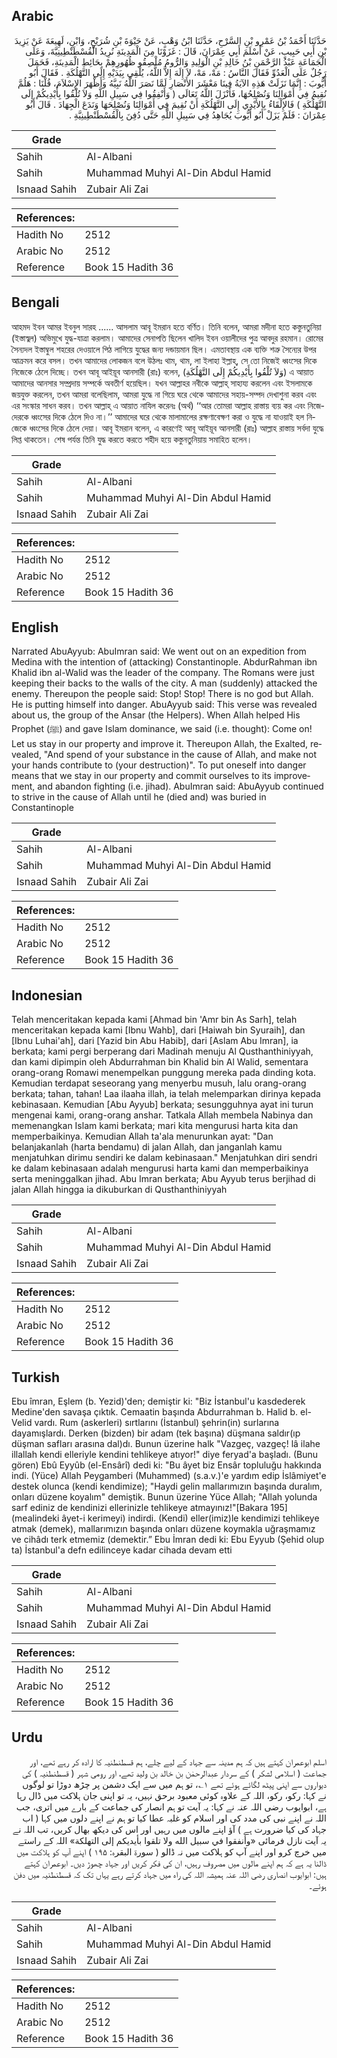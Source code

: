 ## Arabic


<div dir="rtl" lang="ar" style={{fontSize:'larger',backgroundColor:'#f8f9fa',padding:20}}>
حَدَّثَنَا أَحْمَدُ بْنُ عَمْرِو بْنِ السَّرْحِ، حَدَّثَنَا ابْنُ وَهْبٍ، عَنْ حَيْوَةَ بْنِ شُرَيْحٍ، وَابْنِ، لَهِيعَةَ عَنْ يَزِيدَ بْنِ أَبِي حَبِيبٍ، عَنْ أَسْلَمَ أَبِي عِمْرَانَ، قَالَ ‏:‏ غَزَوْنَا مِنَ الْمَدِينَةِ نُرِيدُ الْقُسْطَنْطِينِيَّةَ، وَعَلَى الْجَمَاعَةِ عَبْدُ الرَّحْمَنِ بْنُ خَالِدِ بْنِ الْوَلِيدِ وَالرُّومُ مُلْصِقُو ظُهُورِهِمْ بِحَائِطِ الْمَدِينَةِ، فَحَمَلَ رَجُلٌ عَلَى الْعَدُوِّ فَقَالَ النَّاسُ ‏:‏ مَهْ، مَهْ، لاَ إِلَهَ إِلاَّ اللَّهُ، يُلْقِي بِيَدَيْهِ إِلَى التَّهْلُكَةِ ‏.‏ فَقَالَ أَبُو أَيُّوبَ ‏:‏ إِنَّمَا نَزَلَتْ هَذِهِ الآيَةُ فِينَا مَعْشَرَ الأَنْصَارِ لَمَّا نَصَرَ اللَّهُ نَبِيَّهُ وَأَظْهَرَ الإِسْلاَمَ، قُلْنَا ‏:‏ هَلُمَّ نُقِيمُ فِي أَمْوَالِنَا وَنُصْلِحُهَا، فَأَنْزَلَ اللَّهُ تَعَالَى ‏(‏ وَأَنْفِقُوا فِي سَبِيلِ اللَّهِ وَلاَ تُلْقُوا بِأَيْدِيكُمْ إِلَى التَّهْلُكَةِ ‏)‏ فَالإِلْقَاءُ بِالأَيْدِي إِلَى التَّهْلُكَةِ أَنْ نُقِيمَ فِي أَمْوَالِنَا وَنُصْلِحَهَا وَنَدَعَ الْجِهَادَ ‏.‏ قَالَ أَبُو عِمْرَانَ ‏:‏ فَلَمْ يَزَلْ أَبُو أَيُّوبَ يُجَاهِدُ فِي سَبِيلِ اللَّهِ حَتَّى دُفِنَ بِالْقُسْطَنْطِينِيَّةِ ‏.‏
</div>
<div style={{backgroundColor:'#f8f9fa',padding:20, marginBottom: 10}}><table> <thead> <tr> <th>Grade</th> <th></th> </tr> </thead> <tbody> <tr><td>Sahih</td><td>Al-Albani</td></tr><tr><td>Sahih</td><td>Muhammad Muhyi Al-Din Abdul Hamid</td></tr><tr><td>Isnaad Sahih</td><td>Zubair Ali Zai</td></tr></tbody></table><table> <thead> <tr> <th>References:</th> <th></th> </tr> </thead> <tbody><tr><td>Hadith No</td><td>2512</td></tr><tr><td>Arabic No</td><td>2512</td></tr><tr><td>Reference</td><td>Book 15 Hadith 36</td></tr></tbody></table></div>

## Bengali


<div dir="ltr" lang="bn" style={{fontSize:'larger',backgroundColor:'#f8f9fa',padding:20}}>
আহমদ ইবন আমর ইবনুল সারহ ...... আসলাম আবূ ইমরান হতে বর্ণিত। তিনি বলেন, আমরা মদীনা হতে কস্তুনতুনিয়া (ইস্তাস্বুল) অভিমুখে যুদ্ধ-যাত্রা করলাম। আমাদের সেনাপতি ছিলেন খালিদ ইবন ওয়ালীদের পুত্র আবদুর রহমান। রোমের সৈন্যদল ইস্তাম্বুল শহরের দেওয়ালে পিঠ লাগিয়ে যুদ্ধের জন্য দন্ডায়মান ছিল। এমতাবস্থায় এক ব্যক্তি শত্রু সৈন্যের উপর আক্রমন করে বসল। তখন আমাদের লোকজন বলে উঠলঃ থাম, থাম, লা ইলাহা ইল্লাহ্, সে তো নিজেই ধ্বংসের দিকে নিজেকে ঠেলে দিচ্ছে। তখন আবূ আইয়ূব আনসারী (রাঃ) বলেন, (وَلاَ تُلْقُوا بِأَيْدِيكُمْ إِلَى التَّهْلُكَةِ) এ আয়াত আমাদের আনসার সম্প্রদায় সম্পর্কে অবতীর্ণ হয়েছিল। যখন আল্লাহর নবীকে আল্লাহ্ সাহায্য করলেন এবং ইসলামকে জয়যুক্ত করলেন, তখন আমরা বলেছিলাম, আমরা যুদ্ধে না গিয়ে ঘরে থেকে আমাদের সহায়-সম্পদ দেখাশুনা করব এবং এর সংস্কার সাধন করব। তখন আল্লাহ্ এ আয়াত নাযিল করেনঃ (অর্থ) ‘‘আর তোমরা আল্লাহ রাস্তায় ব্যয় কর এবং নিজেদেরকে ধ্বংসের দিকে ঠেলে দিও না।’’ আমাদের ঘরে থেকে মালামালের রক্ষণাবেক্ষণ করা ও যুদ্ধে না যাওয়াই হল নিজেকে ধ্বংসের দিকে ঠেলে দেয়া। আবূ ইমরান বলেন, এ কারণেই আবূ আইয়ূব আনসারী (রাঃ) আল্লাহ রাস্তায় সর্বদা যুদ্ধে লিপ্ত থাকতেন। শেষ পর্যন্ত তিনি যুদ্ধ করতে করতে শহীদ হয়ে কস্তুনতুনিয়ায় সমাহিত হলেন।
</div>
<div style={{backgroundColor:'#f8f9fa',padding:20, marginBottom: 10}}><table> <thead> <tr> <th>Grade</th> <th></th> </tr> </thead> <tbody> <tr><td>Sahih</td><td>Al-Albani</td></tr><tr><td>Sahih</td><td>Muhammad Muhyi Al-Din Abdul Hamid</td></tr><tr><td>Isnaad Sahih</td><td>Zubair Ali Zai</td></tr></tbody></table><table> <thead> <tr> <th>References:</th> <th></th> </tr> </thead> <tbody><tr><td>Hadith No</td><td>2512</td></tr><tr><td>Arabic No</td><td>2512</td></tr><tr><td>Reference</td><td>Book 15 Hadith 36</td></tr></tbody></table></div>

## English


<div dir="ltr" lang="en" style={{fontSize:'larger',backgroundColor:'#f8f9fa',padding:20}}>
Narrated AbuAyyub: AbuImran said: We went out on an expedition from Medina with the intention of (attacking) Constantinople. AbdurRahman ibn Khalid ibn al-Walid was the leader of the company. The Romans were just keeping their backs to the walls of the city. A man (suddenly) attacked the enemy. Thereupon the people said: Stop! Stop! There is no god but Allah. He is putting himself into danger. AbuAyyub said: This verse was revealed about us, the group of the Ansar (the Helpers). When Allah helped His Prophet (ﷺ) and gave Islam dominance, we said (i.e. thought): Come on! Let us stay in our property and improve it. Thereupon Allah, the Exalted, revealed, "And spend of your substance in the cause of Allah, and make not your hands contribute to (your destruction)". To put oneself into danger means that we stay in our property and commit ourselves to its improvement, and abandon fighting (i.e. jihad). AbuImran said: AbuAyyub continued to strive in the cause of Allah until he (died and) was buried in Constantinople
</div>
<div style={{backgroundColor:'#f8f9fa',padding:20, marginBottom: 10}}><table> <thead> <tr> <th>Grade</th> <th></th> </tr> </thead> <tbody> <tr><td>Sahih</td><td>Al-Albani</td></tr><tr><td>Sahih</td><td>Muhammad Muhyi Al-Din Abdul Hamid</td></tr><tr><td>Isnaad Sahih</td><td>Zubair Ali Zai</td></tr></tbody></table><table> <thead> <tr> <th>References:</th> <th></th> </tr> </thead> <tbody><tr><td>Hadith No</td><td>2512</td></tr><tr><td>Arabic No</td><td>2512</td></tr><tr><td>Reference</td><td>Book 15 Hadith 36</td></tr></tbody></table></div>

## Indonesian


<div dir="ltr" lang="id" style={{fontSize:'larger',backgroundColor:'#f8f9fa',padding:20}}>
Telah menceritakan kepada kami [Ahmad bin 'Amr bin As Sarh], telah menceritakan kepada kami [Ibnu Wahb], dari [Haiwah bin Syuraih], dan [Ibnu Luhai'ah], dari [Yazid bin Abu Habib], dari [Aslam Abu Imran], ia berkata; kami pergi berperang dari Madinah menuju Al Qusthanthiniyyah, dan kami dipimpin oleh Abdurrahman bin Khalid bin Al Walid, sementara orang-orang Romawi menempelkan punggung mereka pada dinding kota. Kemudian terdapat seseorang yang menyerbu musuh, lalu orang-orang berkata; tahan, tahan! Laa ilaaha illah, ia telah melemparkan dirinya kepada kebinasaan. Kemudian [Abu Ayyub] berkata; sesungguhnya ayat ini turun mengenai kami, orang-orang anshar. Tatkala Allah membela Nabinya dan memenangkan Islam kami berkata; mari kita mengurusi harta kita dan memperbaikinya. Kemudian Allah ta'ala menurunkan ayat: "Dan belanjakanlah (harta bendamu) di jalan Allah, dan janganlah kamu menjatuhkan dirimu sendiri ke dalam kebinasaan." Menjatuhkan diri sendri ke dalam kebinasaan adalah mengurusi harta kami dan memperbaikinya serta meninggalkan jihad. Abu Imran berkata; Abu Ayyub terus berjihad di jalan Allah hingga ia dikuburkan di Qusthanthiniyyah
</div>
<div style={{backgroundColor:'#f8f9fa',padding:20, marginBottom: 10}}><table> <thead> <tr> <th>Grade</th> <th></th> </tr> </thead> <tbody> <tr><td>Sahih</td><td>Al-Albani</td></tr><tr><td>Sahih</td><td>Muhammad Muhyi Al-Din Abdul Hamid</td></tr><tr><td>Isnaad Sahih</td><td>Zubair Ali Zai</td></tr></tbody></table><table> <thead> <tr> <th>References:</th> <th></th> </tr> </thead> <tbody><tr><td>Hadith No</td><td>2512</td></tr><tr><td>Arabic No</td><td>2512</td></tr><tr><td>Reference</td><td>Book 15 Hadith 36</td></tr></tbody></table></div>

## Turkish


<div dir="ltr" lang="tr" style={{fontSize:'larger',backgroundColor:'#f8f9fa',padding:20}}>
Ebu îmran, Eşlem (b. Yezid)'den; demiştir ki: "Biz İstanbul'u kasdederek Medine'den savaşa çıktık. Cemaatin başında Abdurrahman b. Halid b. el-Velid vardı. Rum (askerleri) sırtlarını (İstanbul) şehrin(in) surlarına dayamışlardı. Derken (bizden) bir adam (tek başına) düşmana saldır(ıp düşman safları arasına dal)dı. Bunun üzerine halk "Vazgeç, vazgeç! lâ ilahe illallah kendi elleriyle kendini tehlikeye atıyor!" diye feryad'a başladı. (Bunu gören) Ebû Eyyûb (el-Ensârî) dedi ki: "Bu âyet biz Ensâr topluluğu hakkında indi. (Yüce) Allah Peygamberi (Muhammed) (s.a.v.)'e yardım edip İslâmiyet'e destek olunca (kendi kendimize); "Haydi gelin mallarımızın başında duralım, onları düzene koyalım" demiştik. Bunun üzerine Yüce Allah; "Allah yolunda sarf ediniz de kendinizi ellerinizle tehlikeye atmayınız!"[Bakara 195] (mealindeki âyet-i kerimeyi) indirdi. (Kendi) eller(imiz)le kendimizi tehlikeye atmak (demek), mallarımızın başında onları düzene koymakla uğraş­mamız ve cihâdı terk etmemiz (demektir.” Ebu İmran dedi ki: Ebu Eyyub (Şehid olup ta) İstanbul'a defn edilinceye kadar cihada devam etti
</div>
<div style={{backgroundColor:'#f8f9fa',padding:20, marginBottom: 10}}><table> <thead> <tr> <th>Grade</th> <th></th> </tr> </thead> <tbody> <tr><td>Sahih</td><td>Al-Albani</td></tr><tr><td>Sahih</td><td>Muhammad Muhyi Al-Din Abdul Hamid</td></tr><tr><td>Isnaad Sahih</td><td>Zubair Ali Zai</td></tr></tbody></table><table> <thead> <tr> <th>References:</th> <th></th> </tr> </thead> <tbody><tr><td>Hadith No</td><td>2512</td></tr><tr><td>Arabic No</td><td>2512</td></tr><tr><td>Reference</td><td>Book 15 Hadith 36</td></tr></tbody></table></div>

## Urdu


<div dir="rtl" lang="ur" style={{fontSize:'larger',backgroundColor:'#f8f9fa',padding:20}}>
اسلم ابوعمران کہتے ہیں کہ ہم مدینہ سے جہاد کے لیے چلے، ہم قسطنطنیہ کا ارادہ کر رہے تھے، اور جماعت ( اسلامی لشکر ) کے سردار عبدالرحمٰن بن خالد بن ولید تھے، اور رومی شہر ( قسطنطنیہ ) کی دیواروں سے اپنی پیٹھ لگائے ہوئے تھے ۱؎، تو ہم میں سے ایک دشمن پر چڑھ دوڑا تو لوگوں نے کہا: رکو، رکو، اللہ کے علاوہ کوئی معبود برحق نہیں، یہ تو اپنی جان ہلاکت میں ڈال رہا ہے، ابوایوب رضی اللہ عنہ نے کہا: یہ آیت تو ہم انصار کی جماعت کے بارے میں اتری، جب اللہ نے اپنے نبی کی مدد کی اور اسلام کو غلبہ عطا کیا تو ہم نے اپنے دلوں میں کہا ( اب جہاد کی کیا ضرورت ہے ) آؤ اپنے مالوں میں رہیں اور اس کی دیکھ بھال کریں، تب اللہ نے یہ آیت نازل فرمائی «وأنفقوا في سبيل الله ولا تلقوا بأيديكم إلى التهلكة» اللہ کے راستے میں خرچ کرو اور اپنے آپ کو ہلاکت میں نہ ڈالو ( سورۃ البقرہ: ۱۹۵ ) اپنے آپ کو ہلاکت میں ڈالنا یہ ہے کہ ہم اپنے مالوں میں مصروف رہیں، ان کی فکر کریں اور جہاد چھوڑ دیں۔ ابوعمران کہتے ہیں: ابوایوب انصاری رضی اللہ عنہ ہمیشہ اللہ کی راہ میں جہاد کرتے رہے یہاں تک کہ قسطنطنیہ میں دفن ہوئے۔
</div>
<div style={{backgroundColor:'#f8f9fa',padding:20, marginBottom: 10}}><table> <thead> <tr> <th>Grade</th> <th></th> </tr> </thead> <tbody> <tr><td>Sahih</td><td>Al-Albani</td></tr><tr><td>Sahih</td><td>Muhammad Muhyi Al-Din Abdul Hamid</td></tr><tr><td>Isnaad Sahih</td><td>Zubair Ali Zai</td></tr></tbody></table><table> <thead> <tr> <th>References:</th> <th></th> </tr> </thead> <tbody><tr><td>Hadith No</td><td>2512</td></tr><tr><td>Arabic No</td><td>2512</td></tr><tr><td>Reference</td><td>Book 15 Hadith 36</td></tr></tbody></table></div>
